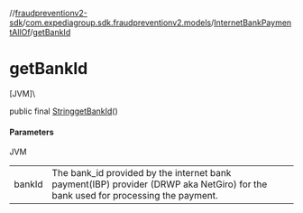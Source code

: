 //[fraudpreventionv2-sdk](../../../index.md)/[com.expediagroup.sdk.fraudpreventionv2.models](../index.md)/[InternetBankPaymentAllOf](index.md)/[getBankId](get-bank-id.md)

# getBankId

[JVM]\

public final [String](https://docs.oracle.com/javase/8/docs/api/java/lang/String.html)[getBankId](get-bank-id.md)()

#### Parameters

JVM

| | |
|---|---|
| bankId | The bank_id provided by the internet bank payment(IBP) provider (DRWP aka NetGiro) for the bank used for processing the payment. |

